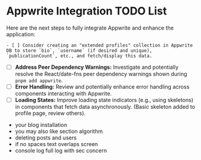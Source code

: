 # Appwrite Integration TODO List

Here are the next steps to fully integrate Appwrite and enhance the application:

    - [ ] Consider creating an "extended profiles" collection in Appwrite DB to store `bio`, `username` (if desired and unique), `publicationCount`, etc., and fetch/display this data.
- [ ] **Address Peer Dependency Warnings:** Investigate and potentially resolve the React/date-fns peer dependency warnings shown during `pnpm add appwrite`.
- [ ] **Error Handling:** Review and potentially enhance error handling across components interacting with Appwrite.
- [ ] **Loading States:** Improve loading state indicators (e.g., using skeletons) in components that fetch data asynchronously. (Basic skeleton added to profile page, review others).

- your blog installation
- you may also like section algorithm
- deleting posts and users
- if no spaces text overlaps screen
- console log full log with sec concern
